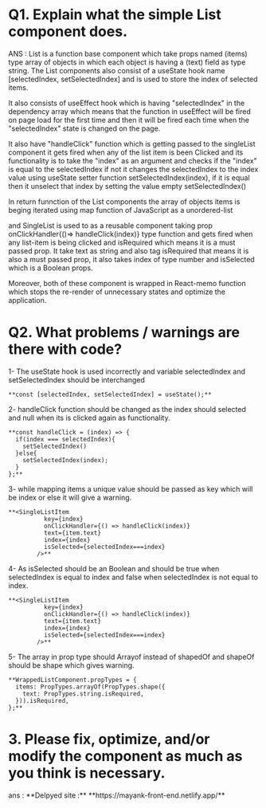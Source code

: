 <h1>Q1. Explain what the simple List component does.</h1>
ANS : 
List is a function base component which take props named (items) type array of objects in which each object is having a (text) field as type string. The List components also consist of a useState hook name [selectedIndex, setSelectedIndex] and is used to store the index of selected items.

It also consists of useEffect hook which is having "selectedIndex" in the dependency array which means that the function in useEffect will be fired on page load for the first time and then it will be fired each time when the "selectedIndex" state is changed on the page.

It also have "handleClick" function which is getting passed to the singleList component it gets fired when any of the list item is been Clicked and its functionality is to take the "index" as an argument and checks if the "index" is equal to the selectedIndex if not it changes the selectedIndex to the index value using useState setter function setSelectedIndex(index), if it is equal then it unselect that index by setting the value empty setSelectedIndex()

In return funnction of the List components the array of objects items is beging iterated using map function of JavaScript as a unordered-list <ul></ul> and SingleList is used to as a reusable component taking prop onClickHandler{()=> handleClick(index)} type function and gets fired when any list-item is being clicked and isRequired which means it is a must passed prop. It take text as string and also tag isRequired that means it is also a must passed prop, it also takes index of type number and isSelected which is a Boolean props.

Moreover, both of these component is wrapped in React-memo function which stops the re-render of unnecessary states and optimize the application.


<h1>Q2. What problems / warnings are there with code?</h1>
1-	The useState hook is used incorrectly and variable selectedIndex and setSelectedIndex should be interchanged 

`**const [selectedIndex, setSelectedIndex] = useState();**`



2-	handleClick function should be changed as the index should selected and null when its is clicked again as functionality.
  
  
  ```
  **const handleClick = (index) => {
    if(index === selectedIndex){
      setSelectedIndex()
    }else{
      setSelectedIndex(index);
    }
 };**
 ```


3-	 while mapping items a unique value should be passed as key which will be index or else it will give a warning.




```
**<SingleListItem
          key={index}
          onClickHandler={() => handleClick(index)}
          text={item.text}
          index={index}
          isSelected={selectedIndex===index}
        />**
```


4-	As isSelected should be an Boolean and should be true when selectedIndex is equal to index and false when selectedIndex is not equal to index.



```
**<SingleListItem
          key={index}
          onClickHandler={() => handleClick(index)}
          text={item.text}
          index={index}
          isSelected={selectedIndex===index}
        />**
```


5-	The array in prop type should Arrayof instead of shapedOf and shapeOf should be shape which gives warning. 


```
**WrappedListComponent.propTypes = {
  items: PropTypes.arrayOf(PropTypes.shape({
    text: PropTypes.string.isRequired,
  })).isRequired,
};**
```


<h1>3. Please fix, optimize, and/or modify the component as much as you think is necessary.</h1>
ans : 
**Delpyed site :** 
**https://mayank-front-end.netlify.app/** 






